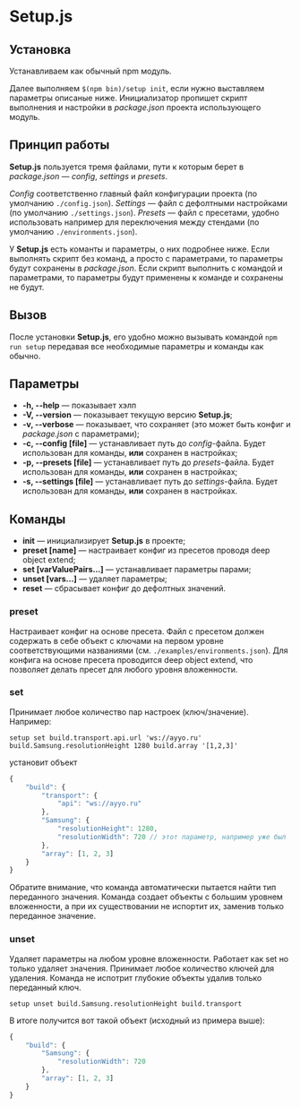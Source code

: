 # Setup.js

## Установка

Устанавливаем как обычный npm модуль.

Далее выполняем `$(npm bin)/setup init`, если нужно выставляем параметры описаные ниже. Инициализатор пропишет скрипт выполнения и настройки в *package.json* проекта использующего модуль.

## Принцип работы

**Setup.js** пользуется тремя файлами, пути к которым берет в *package.json* — *config*, *settings* и *presets*.

*Config* соответственно главный файл конфигурации проекта (по умолчанию `./config.json`). *Settings* — файл с дефолтными настройками (по умолчанию `./settings.json`). *Presets* — файл с пресетами, удобно использовать например для переключения между стендами (по умолчанию `./environments.json`).

У **Setup.js** есть команты и параметры, о них подробнее ниже. Если выполнять скрипт без команд, а просто с параметрами, то параметры будут сохранены в *package.json*. Если скрипт выполнить с командой и параметрами, то параметры будут применены к команде и сохранены не будут.

## Вызов

После установки **Setup.js**, его удобно можно вызывать командой `npm run setup` передавая все необходимые параметры и команды как обычно.

## Параметры
* **-h, --help** — показывает хэлп
* **-V, --version** — показывает текущую версию **Setup.js**;
* **-v, --verbose** — показывает, что сохраняет (это может быть конфиг и *package.json* с параметрами);
* **-c, --config [file]** — устанавливает путь до *config*-файла. Будет использован для команды, **или** сохранен в настройках;
* **-p, --presets [file]** — устанавливает путь до *presets*-файла. Будет использован для команды, **или** сохранен в настройках;
* **-s, --settings [file]** — устанавливает путь до *settings*-файла. Будет использован для команды, **или** сохранен в настройках.

## Команды
* **init** — инициализирует **Setup.js** в проекте;
* **preset [name]** — настраивает конфиг из пресетов проводя deep object extend;
* **set [varValuePairs...]** — устанавливает параметры парами;
* **unset [vars...]** — удаляет параметры;
* **reset** — сбрасывает конфиг до дефолтных значений.

### preset
Настраивает конфиг на основе пресета. Файл с пресетом должен содержать в себе объект с ключами на первом уровне соответствующими названиями (см. `./examples/environments.json`). Для конфига на основе пресета проводится deep object extend, что позволяет делать пресет для любого уровня вложенности.

### set
Принимает любое количество пар настроек (ключ/значение). Например:
```
setup set build.transport.api.url 'ws://ayyo.ru' build.Samsung.resolutionHeight 1280 build.array '[1,2,3]'
```

установит объект
``` js
{
    "build": {
        "transport": {
            "api": "ws://ayyo.ru"
        },
        "Samsung": {
            "resolutionHeight": 1280,
            "resolutionWidth": 720 // этот параметр, например уже был
        },
        "array": [1, 2, 3]
    }
}
```

Обратите внимание, что команда автоматически пытается найти тип переданного значения. Команда создает объекты с большим уровнем вложенности, а при их существовании не испортит их, заменив только переданное значение.

### unset
Удаляет параметры на любом уровне вложенности. Работает как set но только удаляет значения. Принимает любое количество ключей для удаления. Команда не испотрит глубокие объекты удалив только переданный ключ.

```
setup unset build.Samsung.resolutionHeight build.transport
```

В итоге получится вот такой объект (исходный из примера выше):
``` js
{
    "build": {
        "Samsung": {
            "resolutionWidth": 720
        },
        "array": [1, 2, 3]
    }
}
```
